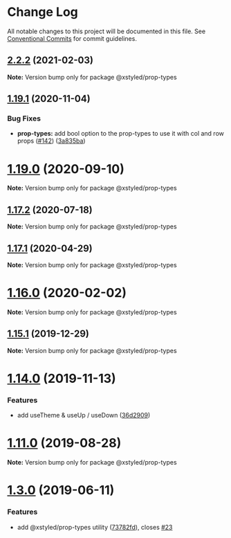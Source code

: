# Change Log

All notable changes to this project will be documented in this file.
See [Conventional Commits](https://conventionalcommits.org) for commit guidelines.

## [2.2.2](https://github.com/gregberge/xstyled/tree/master/packages/prop-types/compare/v2.2.1...v2.2.2) (2021-02-03)

**Note:** Version bump only for package @xstyled/prop-types





## [1.19.1](https://github.com/gregberge/xstyled/tree/master/packages/prop-types/compare/v1.19.0...v1.19.1) (2020-11-04)


### Bug Fixes

* **prop-types:** add bool option to the prop-types to use it with col and row props ([#142](https://github.com/gregberge/xstyled/tree/master/packages/prop-types/issues/142)) ([3a835ba](https://github.com/gregberge/xstyled/tree/master/packages/prop-types/commit/3a835ba97177dbe0a1ef3848e16b6e1b8373f1e0))





# [1.19.0](https://github.com/gregberge/xstyled/tree/master/packages/prop-types/compare/v1.18.1...v1.19.0) (2020-09-10)

**Note:** Version bump only for package @xstyled/prop-types





## [1.17.2](https://github.com/gregberge/xstyled/tree/master/packages/prop-types/compare/v1.17.1...v1.17.2) (2020-07-18)

**Note:** Version bump only for package @xstyled/prop-types





## [1.17.1](https://github.com/gregberge/xstyled/tree/master/packages/prop-types/compare/v1.17.0...v1.17.1) (2020-04-29)

**Note:** Version bump only for package @xstyled/prop-types





# [1.16.0](https://github.com/gregberge/xstyled/tree/master/packages/prop-types/compare/v1.15.1...v1.16.0) (2020-02-02)

**Note:** Version bump only for package @xstyled/prop-types





## [1.15.1](https://github.com/gregberge/xstyled/tree/master/packages/prop-types/compare/v1.15.0...v1.15.1) (2019-12-29)

**Note:** Version bump only for package @xstyled/prop-types





# [1.14.0](https://github.com/gregberge/xstyled/compare/v1.13.1...v1.14.0) (2019-11-13)


### Features

* add useTheme & useUp / useDown ([36d2909](https://github.com/gregberge/xstyled/commit/36d290924d6cfaef97dd3144b4895ab944aa1f25))





# [1.11.0](https://github.com/gregberge/xstyled/compare/v1.10.1...v1.11.0) (2019-08-28)

**Note:** Version bump only for package @xstyled/prop-types





# [1.3.0](https://github.com/gregberge/xstyled/compare/v1.2.0...v1.3.0) (2019-06-11)


### Features

* add @xstyled/prop-types utility ([73782fd](https://github.com/gregberge/xstyled/commit/73782fd)), closes [#23](https://github.com/gregberge/xstyled/issues/23)
